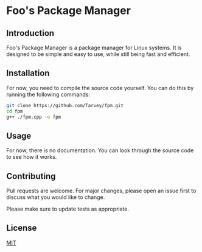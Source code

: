 # Foo's Package Manager

## Introduction
Foo's Package Manager is a package manager for Linux systems. It is designed to be simple and easy to use, while still being fast and efficient.


## Installation
For now, you need to compile the source code yourself. You can do this by running the following commands:

```bash
git clone https://github.com/Tarvey/fpm.git
cd fpm
g++ ./fpm.cpp -o fpm
```

## Usage
For now, there is no documentation. You can look through the source code to see how it works.

## Contributing
Pull requests are welcome. For major changes, please open an issue first to discuss what you would like to change.

Please make sure to update tests as appropriate.

## License
[MIT](https://choosealicense.com/licenses/mit/)